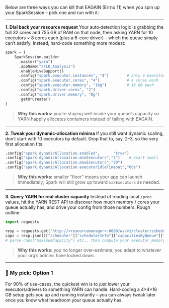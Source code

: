Below are three ways you can kill that EAGAIN (Errno 11) when you spin up your SparkSession – pick one and run with it:

---

**1. Dial back your resource request**
Your auto‐detection logic is grabbing the full 32 cores and 755 GB of RAM on that node, then asking YARN for 10 executors × 8 cores each (plus a 6-core driver) – which the queue simply can’t satisfy. Instead, hard-code something more modest:

```python
spark = (
    SparkSession.builder
      .master("yarn")
      .appName("aFLD_Analysis")
      .enableHiveSupport()
      .config("spark.executor.instances", "4")        # only 4 executors
      .config("spark.executor.cores", "4")            # 4 cores each
      .config("spark.executor.memory", "16g")         # 16 GB each
      .config("spark.driver.cores", "2")
      .config("spark.driver.memory", "8g")
      .getOrCreate()
)
```

> **Why this works:** you’re staying well inside your queue’s capacity so YARN happily allocates containers instead of failing with EAGAIN.

---

**2. Tweak your dynamic-allocation minima**
If you still want dynamic scaling, don’t start with 10 executors by default. Drop that to, say, 2–3, so the very first allocation fits:

```python
.config("spark.dynamicAllocation.enabled",      "true")
.config("spark.dynamicAllocation.minExecutors","2")    # start small
.config("spark.dynamicAllocation.maxExecutors","20")
.config("spark.dynamicAllocation.executorIdleTimeout","60s")
```

> **Why this works:** smaller “floor” means your app can launch immediately; Spark will still grow up toward `maxExecutors` as needed.

---

**3. Query YARN for real cluster capacity**
Instead of reading local `/proc` values, hit the YARN REST API to discover how much memory / cores your queue actually has, and drive your config from those numbers. Rough outline:

```python
import requests

resp = requests.get("http://<resourcemanager>:8088/ws/v1/cluster/scheduler")
caps = resp.json()["scheduler"]["schedulerInfo"]["capacitiesByQueue"]["QUEUENAME"]
# parse caps["maximumCapacity"] etc., then compute your executor_memory/executor_cores
```

> **Why this works:** you no longer over-estimate; you adapt to whatever your org’s admins have locked down.

---

### 🎯 My pick: **Option 1**

For 90% of use-cases, the quickest win is to *just* lower your executors/drivers to something YARN can handle. Hard-coding a 4×4×16 GB setup gets you up and running instantly – you can always tweak later once you know what headroom your queue actually has.

